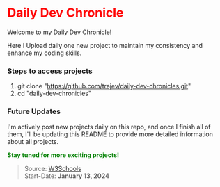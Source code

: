 # <font style="color:red">Daily Dev Chronicle</font>

Welcome to my Daily Dev Chronicle!

Here I Upload daily one new project to maintain my consistency and enhance my coding skills.

### Steps to access projects

1. git clone "https://github.com/trajev/daily-dev-chronicles.git"
2. cd "daily-dev-chronicles"

### Future Updates

I'm actively post new projects daily on this repo, and once I finish all of them, I'll be updating this README to provide more detailed information about all projects.

<font style="color:green">__Stay tuned for more exciting projects!__</font>


> Source: [W3Schools](https://www.w3schools.com/howto/) <br />
> Start-Date: __January 13, 2024__ 
